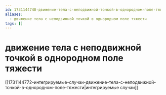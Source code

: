 ```yaml
---
id: 1731144748-движение-тела-с-неподвижной-точкой-в-однородном-поле-тяжести
aliases:
  - движение тела с неподвижной точкой в однородном поле тяжести
tags: []
---
```


# движение тела с неподвижной точкой в однородном поле тяжести
[[1731144772-интегрируемые-случаи-движение-тела-с-неподвижной-точкой-в-однородном-поле-тяжести|интегрируемые случаи]]

